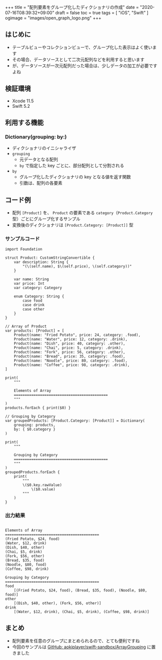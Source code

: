 +++
title = "配列要素をグループ化したディクショナリの作成"
date = "2020-07-16T08:39:32+09:00"
draft = false
toc = true
tags = [ "iOS", "Swift" ]
ogimage = "images/open_graph_logo.png"
+++

## はじめに
- テーブルビューやコレクションビューで、グループ化した表示はよく使います
- その場合、データソースとして二次元配列などを利用すると思います
- が、データソースが一次元配列だった場合は、少しデータの加工が必要ですよね

## 検証環境
- Xcode 11.5
- Swift 5.2

## 利用する機能
### Dictionary(grouping: by:)
- ディクショナリのイニシャライザ
- `grouping`
    - 元データとなる配列
    - `by` で指定した key ごとに、部分配列として分割される
- `by`
    - グループ化したディクショナリの key となる値を返す関数
    - 引数は、配列の各要素

## コード例
- 配列 `[Product]` を、 `Product` の要素である `category`（`Product.Category` 型）ごとにグループ化するサンプル
- 変換後のディクショナリは `[Product.Category: [Product]]` 型

### サンプルコード
```swift:ArrayGrouping.playground
import Foundation

struct Product: CustomStringConvertible {
    var description: String {
        "(\(self.name), $\(self.price), \(self.category))"
    }

    var name: String
    var price: Int
    var category: Category

    enum Category: String {
        case food
        case drink
        case other
    }
}

// Array of Product
var products: [Product] = [
    Product(name: "Fried Potato", price: 24, category: .food),
    Product(name: "Water", price: 12, category: .drink),
    Product(name: "Dish", price: 40, category: .other),
    Product(name: "Chai", price: 5, category: .drink),
    Product(name: "Fork", price: 56, category: .other),
    Product(name: "Bread", price: 35, category: .food),
    Product(name: "Noodle", price: 80, category: .food),
    Product(name: "Coffee", price: 98, category: .drink),
]

print(
    """

    Elements of Array
    ===========================================
    """
)
products.forEach { print($0) }

// Grouping by Category
var groupedProducts: [Product.Category: [Product]] = Dictionary(
    grouping: products,
    by: { $0.category }
)

print(
    """

    Grouping by Category
    ===========================================
    """
)
groupedProducts.forEach {
    print(
        """
        \($0.key.rawValue)
            \($0.value)
        """
    )
}
```

### 出力結果
```zsh:出力結果

Elements of Array
===========================================
(Fried Potato, $24, food)
(Water, $12, drink)
(Dish, $40, other)
(Chai, $5, drink)
(Fork, $56, other)
(Bread, $35, food)
(Noodle, $80, food)
(Coffee, $98, drink)

Grouping by Category
===========================================
food
    [(Fried Potato, $24, food), (Bread, $35, food), (Noodle, $80, food)]
other
    [(Dish, $40, other), (Fork, $56, other)]
drink
    [(Water, $12, drink), (Chai, $5, drink), (Coffee, $98, drink)]
```

## まとめ
- 配列要素を任意のグループにまとめられるので、とても便利ですね
- 今回のサンプルは [GitHub: aokiplayer/swift-sandbox/ArrayGrouping](https://github.com/aokiplayer/swift-sandbox/tree/master/ArrayGrouping) に置きました
